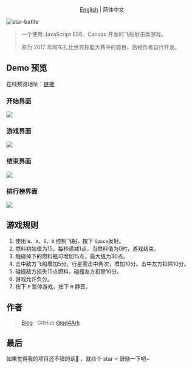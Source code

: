 <p align="center">
	<a href="https://github.com/gd4Ark/star-battle/blob/master/README.md">English</a> | 简体中文

![star-battle](https://socialify.git.ci/gd4Ark/star-battle/image?description=1&font=Inter&forks=1&language=1&logo=https%3A%2F%2Fraw.githubusercontent.com%2Fgd4Ark%2Fstar-battle%2Fmaster%2Fimg%2Flogo-01.png&owner=1&pattern=Charlie%20Brown&stargazers=1&theme=Light)


> 一个使用 JavaScript ES6、Canvas 开发的飞船射击类游戏。
>
> 原为 2017 年阿布扎比世界技能大赛中的题目，后经作者自行开发。

## Demo 预览

在线预览地址：[链接](https://4ark.me/star-battle)

### 开始界面

![](https://ws1.sinaimg.cn/large/006mS5wEgy1g02z5a4blsj30sw0gpjsm.jpg)

### 游戏界面

![](https://ws1.sinaimg.cn/large/006mS5wEgy1g02z5kvrgaj30sw0gpjv0.jpg)

### 结束界面

![](https://ws1.sinaimg.cn/large/006mS5wEgy1g02z5xag6aj30sw0gpgmh.jpg)

### 排行榜界面

![](https://ws1.sinaimg.cn/large/006mS5wEgy1g02z62lsttj30sw0gpt9j.jpg)

## 游戏规则

1. 使用 `W`、`A`、`S`、`D` 控制飞船，按下 `Space`发射。
2. 燃料初始值为15，每秒递减1点，当燃料值为0时，游戏结束。
3. 触碰掉下的燃料瓶可增加15点，最大值为30点。
4. 击中敌方飞船增加5分。行星需击中两次，增加10分。击中友方扣除10分。
5. 碰撞敌方损失15点燃料，碰撞友方扣除10分。
6. 游戏允许负分。
7. 按下 `P` 暂停游戏，按下 `M` 静音。

## 作者

> [Blog](https://4ark.me/) · GitHub [@gd4Ark](https://github.com/gd4Ark)

## 最后

如果觉得我的项目还不错的话👏 ，就给个 star ⭐ 鼓励一下吧~